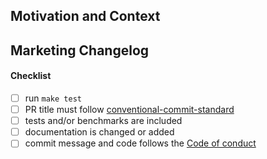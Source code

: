 <!--
Thank you for your pull request. Please provide a description above and review
the requirements below.

Bug fixes and new features should include tests and possibly benchmarks.

Contributors guide: https://github.com/wundergraph/wundergraph/blob/main/CONTRIBUTING.md
Squashed commit must follow https://www.conventionalcommits.org/en/v1.0.0/ so we can generate the changelog.

By making a contribution to this project, I certify that:

* (a) The contribution was created in whole or in part by me and I
  have the right to submit it under the open source license
  indicated in the file; or

* (b) The contribution is based upon previous work that, to the best
  of my knowledge, is covered under an appropriate open source
  license and I have the right under that license to submit that
  work with modifications, whether created in whole or in part
  by me, under the same open source license (unless I am
  permitted to submit under a different license), as indicated
  in the file; or

* (c) The contribution was provided directly to me by some other
  person who certified (a), (b) or (c) and I have not modified
  it.

* (d) I understand and agree that this project and the contribution
  are public and that a record of the contribution (including all
  personal information I submit with it, including my sign-off) is
  maintained indefinitely and may be redistributed consistent with
  this project or the open source license(s) involved.
-->

## Motivation and Context

<!--
Why is this change required? What problem does it solve? Which issues are linked?
Please try to describe in detail the impact of this change. Add screenshots if it helps.
-->

## Marketing Changelog

<!--
What changes does this PR introduce? Please describe the changes in simple terms that a user can understand
without being familiar with the codebase. Mention @advocates for review and tracking.
-->

#### Checklist

- [ ] run `make test`
- [ ] PR title must follow [conventional-commit-standard](https://github.com/wundergraph/wundergraph/blob/main/CONTRIBUTING.md#conventional-commit-standard)
- [ ] tests and/or benchmarks are included
- [ ] documentation is changed or added
- [ ] commit message and code follows the [Code of conduct](https://github.com/wundergraph/wundergraph/blob/main/CODE_OF_CONDUCT.md)

<!--
Squashed commit must follow https://www.conventionalcommits.org/en/v1.0.0/ so we can generate the changelog.
-->

